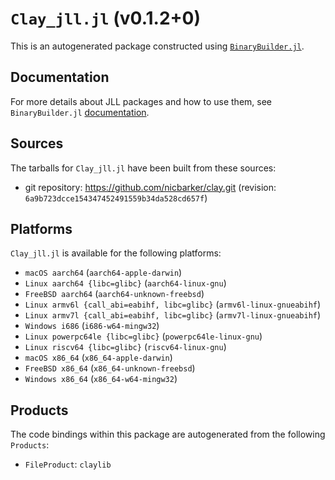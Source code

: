 # `Clay_jll.jl` (v0.1.2+0)

This is an autogenerated package constructed using [`BinaryBuilder.jl`](https://github.com/JuliaPackaging/BinaryBuilder.jl).

## Documentation

For more details about JLL packages and how to use them, see `BinaryBuilder.jl` [documentation](https://docs.binarybuilder.org/stable/jll/).

## Sources

The tarballs for `Clay_jll.jl` have been built from these sources:

* git repository: https://github.com/nicbarker/clay.git (revision: `6a9b723dcce154347452491559b34da528cd657f`)

## Platforms

`Clay_jll.jl` is available for the following platforms:

* `macOS aarch64` (`aarch64-apple-darwin`)
* `Linux aarch64 {libc=glibc}` (`aarch64-linux-gnu`)
* `FreeBSD aarch64` (`aarch64-unknown-freebsd`)
* `Linux armv6l {call_abi=eabihf, libc=glibc}` (`armv6l-linux-gnueabihf`)
* `Linux armv7l {call_abi=eabihf, libc=glibc}` (`armv7l-linux-gnueabihf`)
* `Windows i686` (`i686-w64-mingw32`)
* `Linux powerpc64le {libc=glibc}` (`powerpc64le-linux-gnu`)
* `Linux riscv64 {libc=glibc}` (`riscv64-linux-gnu`)
* `macOS x86_64` (`x86_64-apple-darwin`)
* `FreeBSD x86_64` (`x86_64-unknown-freebsd`)
* `Windows x86_64` (`x86_64-w64-mingw32`)

## Products

The code bindings within this package are autogenerated from the following `Products`:

* `FileProduct`: `claylib`
